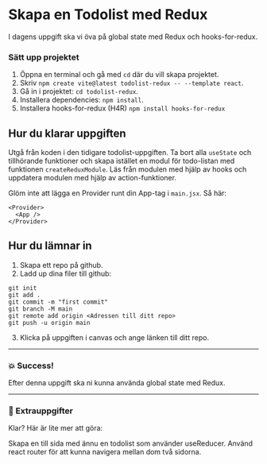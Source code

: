 # Skapa en Todolist med Redux

I dagens uppgift ska vi öva på global state med Redux och hooks-for-redux.

### Sätt upp projektet

1. Öppna en terminal och gå med `cd` där du vill skapa projektet.
2. Skriv `npm create vite@latest todolist-redux -- --template react`.
3. Gå in i projektet: `cd todolist-redux`.
4. Installera dependencies: `npm install`.
5. Installera hooks-for-redux (H4R) `npm install hooks-for-redux`

## Hur du klarar uppgiften

Utgå från koden i den tidigare todolist-uppgiften. Ta bort alla `useState` och tillhörande funktioner och skapa istället en modul för todo-listan med funktionen `createReduxModule`. Läs från modulen med hjälp av hooks och
uppdatera modulen med hjälp av action-funktioner.

Glöm inte att lägga en Provider runt din App-tag i `main.jsx`. Så här:

```
<Provider>
  <App />
</Provider>
```

## Hur du lämnar in

1. Skapa ett repo på github.
2. Ladd up dina filer till github:

```
git init
git add .
git commit -m "first commit"
git branch -M main
git remote add origin <Adressen till ditt repo>
git push -u origin main
```

3. Klicka på uppgiften i canvas och ange länken till ditt repo.

---

### :boom: Success!

Efter denna uppgift ska ni kunna använda global state med Redux.

---

### :runner: Extrauppgifter

Klar? Här är lite mer att göra:

Skapa en till sida med ännu en todolist som använder useReducer. Använd react router för att kunna navigera mellan dom två sidorna.
